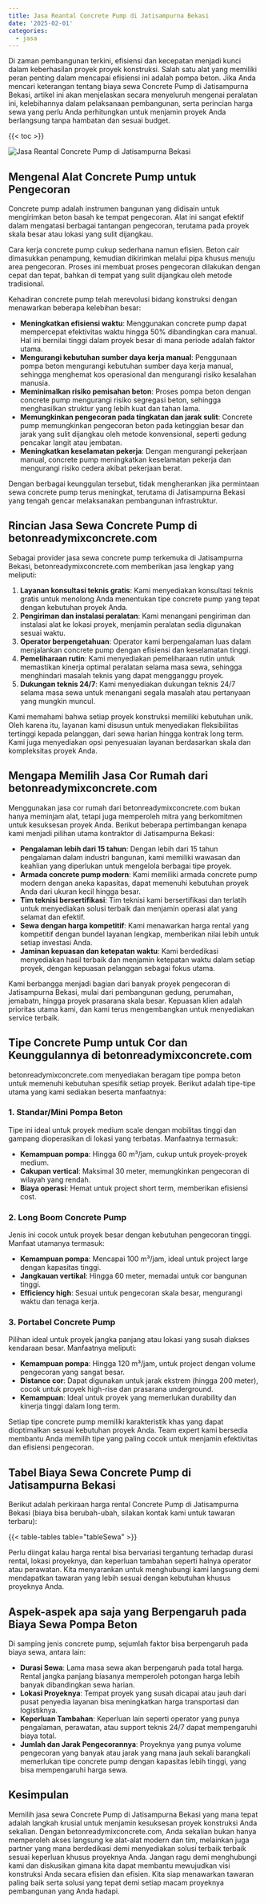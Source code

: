 ```yaml
---
title: Jasa Reantal Concrete Pump di Jatisampurna Bekasi
date: '2025-02-01'
categories:
  - jasa
---
```


Di zaman pembangunan terkini, efisiensi dan kecepatan menjadi kunci dalam keberhasilan proyek proyek konstruksi. Salah satu alat yang memiliki peran penting dalam mencapai efisiensi ini adalah pompa beton. Jika Anda mencari keterangan tentang biaya sewa Concrete Pump di Jatisampurna Bekasi, artikel ini akan menjelaskan secara menyeluruh mengenai peralatan ini, kelebihannya dalam pelaksanaan pembangunan, serta perincian harga sewa yang perlu Anda perhitungkan untuk menjamin proyek Anda berlangsung tanpa hambatan dan sesuai budget.

{{< toc >}}

![Jasa Reantal Concrete Pump di Jatisampurna Bekasi](https://betoncor8.github.io/pump/concrete-pump%20(28).png)

## Mengenal Alat Concrete Pump untuk Pengecoran

Concrete pump adalah instrumen bangunan yang didisain untuk mengirimkan beton basah ke tempat pengecoran. Alat ini sangat efektif dalam mengatasi berbagai tantangan pengecoran, terutama pada proyek skala besar atau lokasi yang sulit dijangkau.

Cara kerja concrete pump cukup sederhana namun efisien. Beton cair dimasukkan penampung, kemudian dikirimkan melalui pipa khusus menuju area pengecoran. Proses ini membuat proses pengecoran dilakukan dengan cepat dan tepat, bahkan di tempat yang sulit dijangkau oleh metode tradisional.

Kehadiran concrete pump telah merevolusi bidang konstruksi dengan menawarkan beberapa kelebihan besar:

- **Meningkatkan efisiensi waktu**: Menggunakan concrete pump dapat mempercepat efektivitas waktu hingga 50% dibandingkan cara manual. Hal ini bernilai tinggi dalam proyek besar di mana periode adalah faktor utama.
- **Mengurangi kebutuhan sumber daya kerja manual**: Penggunaan pompa beton mengurangi kebutuhan sumber daya kerja manual, sehingga menghemat kos operasional dan mengurangi risiko kesalahan manusia.
- **Meminimalkan risiko pemisahan beton**: Proses pompa beton dengan concrete pump mengurangi risiko segregasi beton, sehingga menghasilkan struktur yang lebih kuat dan tahan lama.
- **Memungkinkan pengecoran pada tingkatan dan jarak sulit**: Concrete pump memungkinkan pengecoran beton pada ketinggian besar dan jarak yang sulit dijangkau oleh metode konvensional, seperti gedung pencakar langit atau jembatan.
- **Meningkatkan keselamatan pekerja**: Dengan mengurangi pekerjaan manual, concrete pump meningkatkan keselamatan pekerja dan mengurangi risiko cedera akibat pekerjaan berat.

Dengan berbagai keunggulan tersebut, tidak mengherankan jika permintaan sewa concrete pump terus meningkat, terutama di Jatisampurna Bekasi yang tengah gencar melaksanakan pembangunan infrastruktur.

## Rincian Jasa Sewa Concrete Pump di betonreadymixconcrete.com

Sebagai provider jasa sewa concrete pump terkemuka di Jatisampurna Bekasi, betonreadymixconcrete.com memberikan jasa lengkap yang meliputi:

1. **Layanan konsultasi teknis gratis**: Kami menyediakan konsultasi teknis gratis untuk menolong Anda menentukan tipe concrete pump yang tepat dengan kebutuhan proyek Anda.
2. **Pengiriman dan instalasi peralatan**: Kami menangani pengiriman dan instalasi alat ke lokasi proyek, menjamin peralatan sedia digunakan sesuai waktu.
3. **Operator berpengetahuan**: Operator kami berpengalaman luas dalam menjalankan concrete pump dengan efisiensi dan keselamatan tinggi.
4. **Pemeliharaan rutin**: Kami menyediakan pemeliharaan rutin untuk memastikan kinerja optimal peralatan selama masa sewa, sehingga menghindari masalah teknis yang dapat mengganggu proyek.
5. **Dukungan teknis 24/7**: Kami menyediakan dukungan teknis 24/7 selama masa sewa untuk menangani segala masalah atau pertanyaan yang mungkin muncul.

Kami memahami bahwa setiap proyek konstruksi memiliki kebutuhan unik. Oleh karena itu, layanan kami disusun untuk menyediakan fleksibilitas tertinggi kepada pelanggan, dari sewa harian hingga kontrak long term. Kami juga menyediakan opsi penyesuaian layanan berdasarkan skala dan kompleksitas proyek Anda.

## Mengapa Memilih Jasa Cor Rumah dari betonreadymixconcrete.com

Menggunakan jasa cor rumah dari betonreadymixconcrete.com bukan hanya meminjam alat, tetapi juga memperoleh mitra yang berkomitmen untuk kesuksesan proyek Anda. Berikut beberapa pertimbangan kenapa kami menjadi pilihan utama kontraktor di Jatisampurna Bekasi:

- **Pengalaman lebih dari 15 tahun**: Dengan lebih dari 15 tahun pengalaman dalam industri bangunan, kami memiliki wawasan dan keahlian yang diperlukan untuk mengelola berbagai tipe proyek.
- **Armada concrete pump modern**: Kami memiliki armada concrete pump modern dengan aneka kapasitas, dapat memenuhi kebutuhan proyek Anda dari ukuran kecil hingga besar.
- **Tim teknisi bersertifikasi**: Tim teknisi kami bersertifikasi dan terlatih untuk menyediakan solusi terbaik dan menjamin operasi alat yang selamat dan efektif.
- **Sewa dengan harga kompetitif**: Kami menawarkan harga rental yang kompetitif dengan bundel layanan lengkap, memberikan nilai lebih untuk setiap investasi Anda.
- **Jaminan kepuasan dan ketepatan waktu**: Kami berdedikasi menyediakan hasil terbaik dan menjamin ketepatan waktu dalam setiap proyek, dengan kepuasan pelanggan sebagai fokus utama.

Kami berbangga menjadi bagian dari banyak proyek pengecoran di Jatisampurna Bekasi, mulai dari pembangunan gedung, perumahan, jemabatn, hingga proyek prasarana skala besar. Kepuasan klien adalah prioritas utama kami, dan kami terus mengembangkan untuk menyediakan service terbaik.

## Tipe Concrete Pump untuk Cor dan Keunggulannya di betonreadymixconcrete.com

betonreadymixconcrete.com menyediakan beragam tipe pompa beton untuk memenuhi kebutuhan spesifik setiap proyek. Berikut adalah tipe-tipe utama yang kami sediakan beserta manfaatnya:

### 1\. Standar/Mini Pompa Beton

Tipe ini ideal untuk proyek medium scale dengan mobilitas tinggi dan gampang dioperasikan di lokasi yang terbatas. Manfaatnya termasuk:

- **Kemampuan pompa**: Hingga 60 m³/jam, cukup untuk proyek-proyek medium.
- **Cakupan vertical**: Maksimal 30 meter, memungkinkan pengecoran di wilayah yang rendah.
- **Biaya operasi**: Hemat untuk project short term, memberikan efisiensi cost.

### 2\. Long Boom Concrete Pump

Jenis ini cocok untuk proyek besar dengan kebutuhan pengecoran tinggi. Manfaat utamanya termasuk:

- **Kemampuan pompa**: Mencapai 100 m³/jam, ideal untuk project large dengan kapasitas tinggi.
- **Jangkauan vertikal**: Hingga 60 meter, memadai untuk cor bangunan tinggi.
- **Efficiency high**: Sesuai untuk pengecoran skala besar, mengurangi waktu dan tenaga kerja.

### 3\. Portabel Concrete Pump

Pilihan ideal untuk proyek jangka panjang atau lokasi yang susah diakses kendaraan besar. Manfaatnya meliputi:

- **Kemampuan pompa**: Hingga 120 m³/jam, untuk project dengan volume pengecoran yang sangat besar.
- **Distance cor**: Dapat digunakan untuk jarak ekstrem (hingga 200 meter), cocok untuk proyek high-rise dan prasarana underground.
- **Kemampuan**: Ideal untuk proyek yang memerlukan durability dan kinerja tinggi dalam long term.

Setiap tipe concrete pump memiliki karakteristik khas yang dapat dioptimalkan sesuai kebutuhan proyek Anda. Team expert kami bersedia membantu Anda memilih tipe yang paling cocok untuk menjamin efektivitas dan efisiensi pengecoran.

## Tabel Biaya Sewa Concrete Pump di Jatisampurna Bekasi

Berikut adalah perkiraan harga rental Concrete Pump di Jatisampurna Bekasi (biaya bisa berubah-ubah, silakan kontak kami untuk tawaran terbaru):

{{< table-tables table="tableSewa" >}}

Perlu diingat kalau harga rental bisa bervariasi tergantung terhadap durasi rental, lokasi proyeknya, dan keperluan tambahan seperti halnya operator atau perawatan. Kita menyarankan untuk menghubungi kami langsung demi mendapatkan tawaran yang lebih sesuai dengan kebutuhan khusus proyeknya Anda.

## Aspek-aspek apa saja yang Berpengaruh pada Biaya Sewa Pompa Beton

Di samping jenis concrete pump, sejumlah faktor bisa berpengaruh pada biaya sewa, antara lain:

- **Durasi Sewa**: Lama masa sewa akan berpengaruh pada total harga. Rental jangka panjang biasanya memperoleh potongan harga lebih banyak dibandingkan sewa harian.
- **Lokasi Proyeknya**: Tempat proyek yang susah dicapai atau jauh dari pusat penyedia layanan bisa meningkatkan harga transportasi dan logistiknya.
- **Keperluan Tambahan**: Keperluan lain seperti operator yang punya pengalaman, perawatan, atau support teknis 24/7 dapat mempengaruhi biaya total.
- **Jumlah dan Jarak Pengecorannya**: Proyeknya yang punya volume pengecoran yang banyak atau jarak yang mana jauh sekali barangkali memerlukan tipe concrete pump dengan kapasitas lebih tinggi, yang bisa mempengaruhi harga sewa.

## Kesimpulan

Memilih jasa sewa Concrete Pump di Jatisampurna Bekasi yang mana tepat adalah langkah krusial untuk menjamin kesuksesan proyek konstruksi Anda sekalian. Dengan betonreadymixconcrete.com, Anda sekalian bukan hanya memperoleh akses langsung ke alat-alat modern dan tim, melainkan juga partner yang mana berdedikasi demi menyediakan solusi terbaik terbaik sesuai keperluan khusus proyeknya Anda. Jangan ragu demi menghubungi kami dan diskusikan gimana kita dapat membantu mewujudkan visi konstruksi Anda secara efisien dan efisien. Kita siap menawarkan tawaran paling baik serta solusi yang tepat demi setiap macam proyeknya pembangunan yang Anda hadapi.
